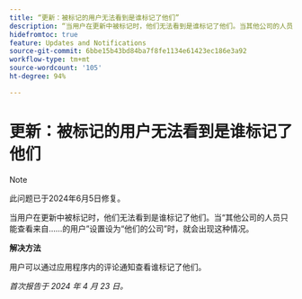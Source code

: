 ```yaml
---
title: “更新：被标记的用户无法看到是谁标记了他们”
description: “当用户在更新中被标记时，他们无法看到是谁标记了他们。当其他公司的人员只能查看来自……的用户设置设为他们的公司时，就会出现这种情况。“
hidefromtoc: true
feature: Updates and Notifications
source-git-commit: 6bbe15b43bd84ba7f8fe1134e61423ec186e3a92
workflow-type: tm+mt
source-wordcount: '105'
ht-degree: 94%

---
```



# 更新：被标记的用户无法看到是谁标记了他们

>[!NOTE]
>
>此问题已于2024年6月5日修复。

当用户在更新中被标记时，他们无法看到是谁标记了他们。当“其他公司的人员只能查看来自……的用户”设置设为“他们的公司”时，就会出现这种情况。

**解决方法**

用户可以通过应用程序内的评论通知查看谁标记了他们。

_首次报告于 2024 年 4 月 23 日。_

